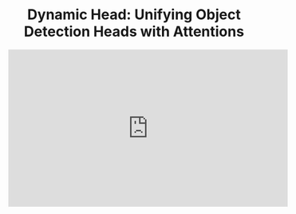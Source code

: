 
<div align="center">   

# Dynamic Head: Unifying Object Detection Heads with Attentions
<iframe width="560" height="315" src="https://www.youtube.com/embed/P0KNCM-tqJI" title="YouTube video player" frameborder="0" allow="accelerometer; autoplay; clipboard-write; encrypted-media; gyroscope; picture-in-picture" allowfullscreen></iframe>





